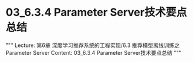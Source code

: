 # 03_6.3.4 Parameter Server技术要点总结

"""
Lecture: 第6章 深度学习推荐系统的工程实现/6.3 推荐模型离线训练之Parameter Server
Content: 03_6.3.4 Parameter Server技术要点总结
"""

